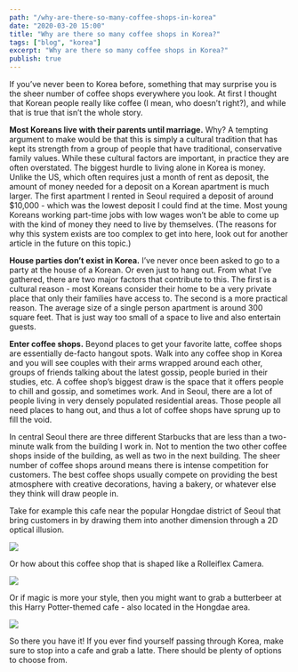 ```yaml
---
path: "/why-are-there-so-many-coffee-shops-in-korea"
date: "2020-03-20 15:00"
title: "Why are there so many coffee shops in Korea?"
tags: ["blog", "korea"]
excerpt: "Why are there so many coffee shops in Korea?"
publish: true
---
```


If you’ve never been to Korea before, something that may surprise you is the sheer number of coffee shops everywhere you look. At first I thought that Korean people really like coffee (I mean, who doesn’t right?), and while that is true that isn’t the whole story.

**Most Koreans live with their parents until marriage.** Why? A tempting argument to make would be that this is simply a cultural tradition that has kept its strength from a group of people that have traditional, conservative family values. While these cultural factors are important, in practice they are often overstated. The biggest hurdle to living alone in Korea is money. Unlike the US, which often requires just a month of rent as deposit, the amount of money needed for a deposit on a Korean apartment is much larger. The first apartment I rented in Seoul required a deposit of around $10,000 - which was the lowest deposit I could find at the time. Most young Koreans working part-time jobs with low wages won’t be able to come up with the kind of money they need to live by themselves. (The reasons for why this system exists are too complex to get into here, look out for another article in the future on this topic.)

**House parties don’t exist in Korea.** I’ve never once been asked to go to a party at the house of a Korean. Or even just to hang out. From what I’ve gathered, there are two major factors that contribute to this. The first is a cultural reason - most Koreans consider their home to be a very private place that only their families have access to. The second is a more practical reason. The average size of a single person apartment is around 300 square feet. That is just way too small of a space to live and also entertain guests.

**Enter coffee shops.** Beyond places to get your favorite latte, coffee shops are essentially de-facto hangout spots. Walk into any coffee shop in Korea and you will see couples with their arms wrapped around each other, groups of friends talking about the latest gossip, people buried in their studies, etc. A coffee shop’s biggest draw is the space that it offers people to chill and gossip, and sometimes work. And in Seoul, there are a lot of people living in very densely populated residential areas. Those people all need places to hang out, and thus a lot of coffee shops have sprung up to fill the void.

In central Seoul there are three different Starbucks that are less than a two-minute walk from the building I work in. Not to mention the two other coffee shops inside of the building, as well as two in the next building. The sheer number of coffee shops around means there is intense competition for customers. The best coffee shops usually compete on providing the best atmosphere with creative decorations, having a bakery, or whatever else they think will draw people in.

Take for example this cafe near the popular Hongdae district of Seoul that bring customers in by drawing them into another dimension through a 2D optical illusion.

![](/cartoon_cafe.jpg)

Or how about this coffee shop that is shaped like a Rolleiflex Camera.

![](/camera_cafe.jpg)

Or if magic is more your style, then you might want to grab a butterbeer at this Harry Potter-themed cafe - also located in the Hongdae area.

![](/harrypotter_cafe.jpg)

So there you have it! If you ever find yourself passing through Korea, make sure to stop into a cafe and grab a latte. There should be plenty of options to choose from.
